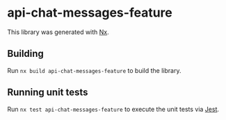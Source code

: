 # api-chat-messages-feature

This library was generated with [Nx](https://nx.dev).

## Building

Run `nx build api-chat-messages-feature` to build the library.

## Running unit tests

Run `nx test api-chat-messages-feature` to execute the unit tests via [Jest](https://jestjs.io).
